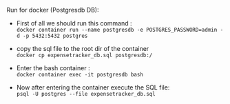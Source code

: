 Run for docker (Postgresdb DB):
- First of all we should run this command :<br>
`docker container run --name postgresdb -e POSTGRES_PASSWORD=admin -d -p 5432:5432 postgres`
- copy the sql file to the root dir of the container <br>
`docker cp expensetracker_db.sql postgresdb:/ `

-   Enter the bash container :<br>
`docker container exec -it postgresdb bash`

- Now after entering the container execute the SQL file:<br>
`psql -U postgres --file expensetracker_db.sql`
